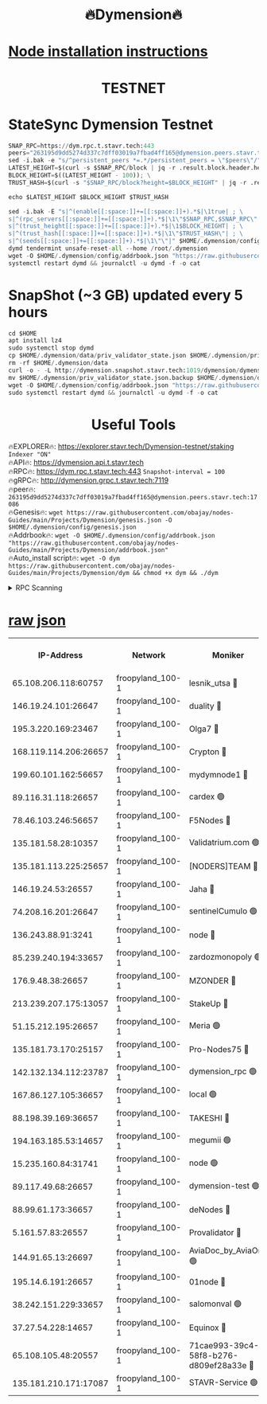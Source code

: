 <h1 align="center"> 🔥Dymension🔥</h1>

[Node installation instructions](https://github.com/obajay/nodes-Guides/tree/main/Projects/Dymension)
=

<h1 align="center"> TESTNET</h1>

# StateSync Dymension Testnet
```python
SNAP_RPC=https://dym.rpc.t.stavr.tech:443
peers="263195d9dd5274d337c7dff03019a7fbad4ff165@dymension.peers.stavr.tech:17086"
sed -i.bak -e "s/^persistent_peers *=.*/persistent_peers = \"$peers\"/" $HOME/.dymension/config/config.toml
LATEST_HEIGHT=$(curl -s $SNAP_RPC/block | jq -r .result.block.header.height); \
BLOCK_HEIGHT=$((LATEST_HEIGHT - 100)); \
TRUST_HASH=$(curl -s "$SNAP_RPC/block?height=$BLOCK_HEIGHT" | jq -r .result.block_id.hash)

echo $LATEST_HEIGHT $BLOCK_HEIGHT $TRUST_HASH

sed -i.bak -E "s|^(enable[[:space:]]+=[[:space:]]+).*$|\1true| ; \
s|^(rpc_servers[[:space:]]+=[[:space:]]+).*$|\1\"$SNAP_RPC,$SNAP_RPC\"| ; \
s|^(trust_height[[:space:]]+=[[:space:]]+).*$|\1$BLOCK_HEIGHT| ; \
s|^(trust_hash[[:space:]]+=[[:space:]]+).*$|\1\"$TRUST_HASH\"| ; \
s|^(seeds[[:space:]]+=[[:space:]]+).*$|\1\"\"|" $HOME/.dymension/config/config.toml
dymd tendermint unsafe-reset-all --home /root/.dymension
wget -O $HOME/.dymension/config/addrbook.json "https://raw.githubusercontent.com/obajay/nodes-Guides/main/Projects/Dymension/addrbook.json"
systemctl restart dymd && journalctl -u dymd -f -o cat

```
# SnapShot (~3 GB) updated every 5 hours
```python
cd $HOME
apt install lz4
sudo systemctl stop dymd
cp $HOME/.dymension/data/priv_validator_state.json $HOME/.dymension/priv_validator_state.json.backup
rm -rf $HOME/.dymension/data
curl -o - -L http://dymension.snapshot.stavr.tech:1019/dymension/dymension-snap.tar.lz4 | lz4 -c -d - | tar -x -C $HOME/.dymension --strip-components 2
mv $HOME/.dymension/priv_validator_state.json.backup $HOME/.dymension/data/priv_validator_state.json
wget -O $HOME/.dymension/config/addrbook.json "https://raw.githubusercontent.com/obajay/nodes-Guides/main/Projects/Dymension/addrbook.json"
sudo systemctl restart dymd && journalctl -u dymd -f -o cat
```

 <h1 align="center"> Useful Tools</h1>

🔥EXPLORER🔥:     https://explorer.stavr.tech/Dymension-testnet/staking        `Indexer "ON"` \
🔥API🔥:          https://dymension.api.t.stavr.tech \
🔥RPC🔥:          https://dym.rpc.t.stavr.tech:443                  `Snapshot-interval = 100` \
🔥gRPC🔥:         http://dymension.grpc.t.stavr.tech:7119 \
🔥peer🔥:         `263195d9dd5274d337c7dff03019a7fbad4ff165@dymension.peers.stavr.tech:17086` \
🔥Genesis🔥:     ```wget https://raw.githubusercontent.com/obajay/nodes-Guides/main/Projects/Dymension/genesis.json -O $HOME/.dymension/config/genesis.json``` \
🔥Addrbook🔥:    ```wget -O $HOME/.dymension/config/addrbook.json "https://raw.githubusercontent.com/obajay/nodes-Guides/main/Projects/Dymension/addrbook.json"``` \
🔥Auto_install script🔥: ```wget -O dym https://raw.githubusercontent.com/obajay/nodes-Guides/main/Projects/Dymension/dym && chmod +x dym && ./dym```

<details>
<summary>RPC Scanning</summary>

<h2 align="center"> We scan nodes in real time every 4 hours. And we provide the final result of RPC endpoints.
We cannot influence the operation of these nodes in any way. </h2>


```python
If Voting Power is higher than 0 --> then the Node is a validator of the network and may be subject to attack and be a potential threat to the chain.
```
```python
We marked such validators with a red symbol
```

</details>

[raw json](https://rpc-check.dymt.stavr.tech/dymt/rpc-dymt-result.json)
=


<table><tr><th>IP-Address</th><th>Network</th><th>Moniker</th><th>Latest Block Height</th><th>Earliest Block Height</th><th>Catching Up</th><th>Tx Index</th><th>Voting Power</th><th>Scan Time</th></tr><tr><td>65.108.206.118:60757</td><td>froopyland_100-1</td><td>lesnik_utsa 🔴</td><td>1609713</td><td>1</td><td>False</td><td>on</td><td>1</td><td>2023-12-08T15:40:40.670981368UTC</td></tr><tr><td>146.19.24.101:26647</td><td>froopyland_100-1</td><td>duality 🔴</td><td>1609716</td><td>1</td><td>False</td><td>on</td><td>1</td><td>2023-12-08T15:40:57.177431223UTC</td></tr><tr><td>195.3.220.169:23467</td><td>froopyland_100-1</td><td>Olga7 🔴</td><td>1609718</td><td>1</td><td>False</td><td>on</td><td>1</td><td>2023-12-08T15:41:12.052616282UTC</td></tr><tr><td>168.119.114.206:26657</td><td>froopyland_100-1</td><td>Crypton 🔴</td><td>1609719</td><td>1</td><td>False</td><td>off</td><td>1</td><td>2023-12-08T15:41:18.039061319UTC</td></tr><tr><td>199.60.101.162:56657</td><td>froopyland_100-1</td><td>mydymnode1 🔴</td><td>1609713</td><td>106001</td><td>False</td><td>off</td><td>2</td><td>2023-12-08T15:40:41.354964538UTC</td></tr><tr><td>89.116.31.118:26657</td><td>froopyland_100-1</td><td>cardex 🟢</td><td>1609714</td><td>293001</td><td>False</td><td>on</td><td>0</td><td>2023-12-08T15:40:49.954138397UTC</td></tr><tr><td>78.46.103.246:56657</td><td>froopyland_100-1</td><td>F5Nodes 🔴</td><td>1609712</td><td>407001</td><td>False</td><td>off</td><td>1</td><td>2023-12-08T15:40:34.799537289UTC</td></tr><tr><td>135.181.58.28:10357</td><td>froopyland_100-1</td><td>Validatrium.com 🟢</td><td>1609717</td><td>591001</td><td>False</td><td>on</td><td>0</td><td>2023-12-08T15:41:04.060715408UTC</td></tr><tr><td>135.181.113.225:25657</td><td>froopyland_100-1</td><td>[NODERS]TEAM 🔴</td><td>1609717</td><td>737456</td><td>False</td><td>on</td><td>1</td><td>2023-12-08T15:41:04.444978300UTC</td></tr><tr><td>146.19.24.53:26557</td><td>froopyland_100-1</td><td>Jaha 🔴</td><td>1609717</td><td>737456</td><td>False</td><td>off</td><td>1</td><td>2023-12-08T15:41:04.826915616UTC</td></tr><tr><td>74.208.16.201:26647</td><td>froopyland_100-1</td><td>sentinelCumulo 🟢</td><td>1609710</td><td>820001</td><td>False</td><td>on</td><td>0</td><td>2023-12-08T15:40:26.577945505UTC</td></tr><tr><td>136.243.88.91:3241</td><td>froopyland_100-1</td><td>node 🔴</td><td>1609717</td><td>922548</td><td>False</td><td>on</td><td>1</td><td>2023-12-08T15:41:05.162515235UTC</td></tr><tr><td>85.239.240.194:33657</td><td>froopyland_100-1</td><td>zardozmonopoly 🟢</td><td>1609720</td><td>935165</td><td>False</td><td>off</td><td>0</td><td>2023-12-08T15:41:25.463894189UTC</td></tr><tr><td>176.9.48.38:26657</td><td>froopyland_100-1</td><td>MZONDER 🔴</td><td>1609718</td><td>1006001</td><td>False</td><td>on</td><td>1</td><td>2023-12-08T15:41:11.689692856UTC</td></tr><tr><td>213.239.207.175:13057</td><td>froopyland_100-1</td><td>StakeUp 🔴</td><td>1609720</td><td>1150548</td><td>False</td><td>off</td><td>1</td><td>2023-12-08T15:41:20.664607169UTC</td></tr><tr><td>51.15.212.195:26657</td><td>froopyland_100-1</td><td>Meria 🟢</td><td>1609710</td><td>1238063</td><td>False</td><td>on</td><td>0</td><td>2023-12-08T15:40:22.902330358UTC</td></tr><tr><td>135.181.73.170:25157</td><td>froopyland_100-1</td><td>Pro-Nodes75 🔴</td><td>1609712</td><td>1309712</td><td>False</td><td>on</td><td>1</td><td>2023-12-08T15:40:36.159414806UTC</td></tr><tr><td>142.132.134.112:23787</td><td>froopyland_100-1</td><td>dymension_rpc 🟢</td><td>1609715</td><td>1309715</td><td>False</td><td>on</td><td>0</td><td>2023-12-08T15:40:54.309545780UTC</td></tr><tr><td>167.86.127.105:36657</td><td>froopyland_100-1</td><td>local 🟢</td><td>1609719</td><td>1318001</td><td>False</td><td>off</td><td>0</td><td>2023-12-08T15:41:15.169210466UTC</td></tr><tr><td>88.198.39.169:36657</td><td>froopyland_100-1</td><td>TAKESHI 🔴</td><td>1609710</td><td>1330001</td><td>False</td><td>on</td><td>1</td><td>2023-12-08T15:40:26.913666703UTC</td></tr><tr><td>194.163.185.53:14657</td><td>froopyland_100-1</td><td>megumii 🟢</td><td>1609712</td><td>1390788</td><td>False</td><td>on</td><td>0</td><td>2023-12-08T15:40:35.800932491UTC</td></tr><tr><td>15.235.160.84:31741</td><td>froopyland_100-1</td><td>node 🟢</td><td>1609710</td><td>1435053</td><td>False</td><td>on</td><td>0</td><td>2023-12-08T15:40:27.981666873UTC</td></tr><tr><td>89.117.49.68:26657</td><td>froopyland_100-1</td><td>dymension-test 🟢</td><td>1609719</td><td>1473622</td><td>False</td><td>on</td><td>0</td><td>2023-12-08T15:41:18.348698850UTC</td></tr><tr><td>88.99.61.173:36657</td><td>froopyland_100-1</td><td>deNodes 🔴</td><td>1609717</td><td>1501386</td><td>False</td><td>off</td><td>1</td><td>2023-12-08T15:41:03.608685994UTC</td></tr><tr><td>5.161.57.83:26557</td><td>froopyland_100-1</td><td>Provalidator 🔴</td><td>1609710</td><td>1503071</td><td>False</td><td>on</td><td>1</td><td>2023-12-08T15:40:23.628306492UTC</td></tr><tr><td>144.91.65.13:26697</td><td>froopyland_100-1</td><td>AviaDoc_by_AviaOne 🟢</td><td>1609704</td><td>1561776</td><td>False</td><td>on</td><td>0</td><td>2023-12-08T15:40:35.422201366UTC</td></tr><tr><td>195.14.6.191:26657</td><td>froopyland_100-1</td><td>01node 🔴</td><td>1609719</td><td>1561776</td><td>False</td><td>on</td><td>1</td><td>2023-12-08T15:41:17.758747168UTC</td></tr><tr><td>38.242.151.229:33657</td><td>froopyland_100-1</td><td>salomonval 🟢</td><td>1609718</td><td>1569001</td><td>False</td><td>off</td><td>0</td><td>2023-12-08T15:41:12.416534596UTC</td></tr><tr><td>37.27.54.228:14657</td><td>froopyland_100-1</td><td>Equinox 🔴</td><td>1609719</td><td>1589489</td><td>False</td><td>on</td><td>1</td><td>2023-12-08T15:41:14.812944613UTC</td></tr><tr><td>65.108.105.48:20557</td><td>froopyland_100-1</td><td>71cae993-39c4-58f8-b276-d809ef28a33e 🔴</td><td>1609715</td><td>1600001</td><td>False</td><td>on</td><td>1</td><td>2023-12-08T15:40:54.709479554UTC</td></tr><tr><td>135.181.210.171:17087</td><td>froopyland_100-1</td><td>STAVR-Service 🟢</td><td>1609711</td><td>1604218</td><td>False</td><td>on</td><td>0</td><td>2023-12-08T15:40:32.428081226UTC</td></tr></table>
